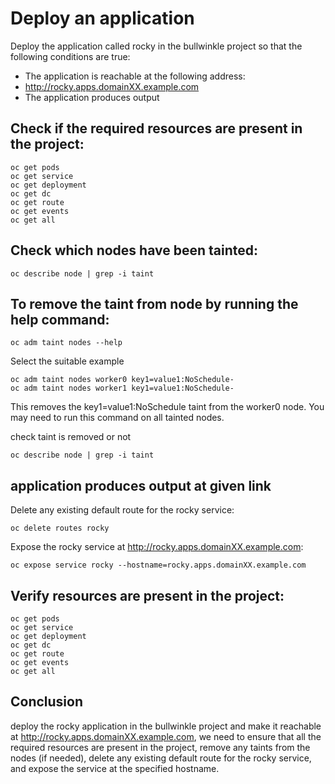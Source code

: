 # Deploy an application

Deploy the application called rocky in the bullwinkle project so that the following conditions are true:

- The application is reachable at the following address:
- http://rocky.apps.domainXX.example.com
- The application produces output

## Check if the required resources are present in the project:
```shell
oc get pods
oc get service
oc get deployment
oc get dc
oc get route
oc get events
oc get all
```
## Check which nodes have been tainted:
```shell
oc describe node | grep -i taint
```
## To remove the taint from node by running the help command:
```shell
oc adm taint nodes --help
```
Select the suitable example 
```shell
oc adm taint nodes worker0 key1=value1:NoSchedule-
oc adm taint nodes worker1 key1=value1:NoSchedule-
```
This removes the key1=value1:NoSchedule taint from the worker0 node. You may need to run this command on all tainted nodes.


check taint is removed or not 
```shell
oc describe node | grep -i taint
```
## application produces output at given link
Delete any existing default route for the rocky service:
```shell
oc delete routes rocky
```
Expose the rocky service at http://rocky.apps.domainXX.example.com:
```shell
oc expose service rocky --hostname=rocky.apps.domainXX.example.com
```
## Verify resources are present in the project:
```shell
oc get pods
oc get service
oc get deployment
oc get dc
oc get route
oc get events
oc get all
```
## Conclusion
deploy the rocky application in the bullwinkle project and make it reachable at http://rocky.apps.domainXX.example.com, we need to ensure that all the required resources are present in the project, remove any taints from the nodes (if needed), delete any existing default route for the rocky service, and expose the service at the specified hostname. 